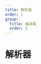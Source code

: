 ```yaml
---
title: 解析器
order: 1
group:
  title: 编译器
  order: 3
---
```


# 解析器

## 

<FlowDraw src="/draw/parse方法调用过程.excalidraw"></FlowDraw>

